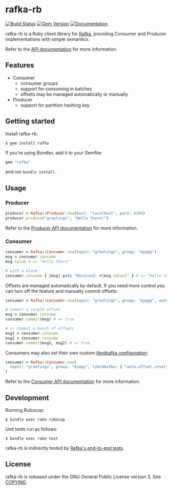 rafka-rb
===============================================================================
[![Build Status](https://api.travis-ci.org/skroutz/rafka-rb.svg?branch=master)](https://travis-ci.org/skroutz/rafka-rb)
[![Gem Version](https://badge.fury.io/rb/rafka.svg)](https://badge.fury.io/rb/rafka)
[![Documentation](http://img.shields.io/badge/yard-docs-blue.svg)](http://www.rubydoc.info/github/skroutz/rafka-rb)

rafka-rb is a Ruby client library for [Rafka](https://github.com/skroutz/rafka), providing Consumer and Producer implementations with simple semantics.

Refer to the [API documentation](http://www.rubydoc.info/github/skroutz/rafka-rb)
for more information.






Features
-------------------------------------------------------------------------------

- Consumer
  - consumer groups
  - support for consuming in batches
  - offsets may be managed automatically or manually
- Producer
  - support for partition hashing key








Getting started
-------------------------------------------------------------------------------
Install rafka-rb:

```shell
$ gem install rafka
```

If you're using Bundler, add it to your Gemfile:
```ruby
gem "rafka"
```
and run `bundle install`.






Usage
-------------------------------------------------------------------------------

### Producer

```ruby
producer = Rafka::Producer.new(host: "localhost", port: 6380)
producer.produce("greetings", "Hello there!")
```

Refer to the [Producer API documentation](http://www.rubydoc.info/github/skroutz/rafka-rb/Rafka/Producer)
for more information.











### Consumer

```ruby
consumer = Rafka::Consumer.new(topic: "greetings", group: "myapp")
msg = consumer.consume
msg.value # => "Hello there!"

# with a block
consumer.consume { |msg| puts "Received: #{msg.value}" } # => "Hello there!"
```

Offsets are managed automatically by default. If you need more control you can
turn off the feature and manually commit offsets:

```ruby
consumer = Rafka::Consumer.new(topic: "greetings", group: "myapp", auto_offset_commit: false)

# commit a single offset
msg = consumer.consume
consumer.commit(msg) # => true

# or commit a bunch of offsets
msg1 = consumer.consume
msg2 = consumer.consume
consumer.commit(msg1, msg2) # => true
```

Consumers may also set their own custom [librdkafka configuration](https://github.com/edenhill/librdkafka/blob/master/CONFIGURATION.md):

```ruby
consumer = Rafka::Consumer.new(
  topic: "greetings", group: "myapp", librdkafka: { "auto.offset.reset" => "earliest" }
)
```

Refer to the [Consumer API documentation](http://www.rubydoc.info/github/skroutz/rafka-rb/Rafka/Consumer)
for more information.











Development
-------------------------------------------------------------------------------

Running Rubocop:

```shell
$ bundle exec rake rubocop
```

Unit tests run as follows:

```shell
$ bundle exec rake test
```


rafka-rb is indirectly tested by [Rafka's end-to-end tests](https://github.com/skroutz/rafka/tree/master/test).






License
-------------------------------------------------------------------------------
rafka-rb is released under the GNU General Public License version 3. See [COPYING](COPYING).

